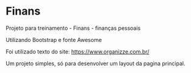 # Finans
Projeto para treinamento - Finans - finanças pessoais

Utilizando Bootstrap e fonte Awesome

Foi utilizado texto do site: https://www.organizze.com.br/

Um projeto simples, só para desenvolver um layout da pagina principal.
